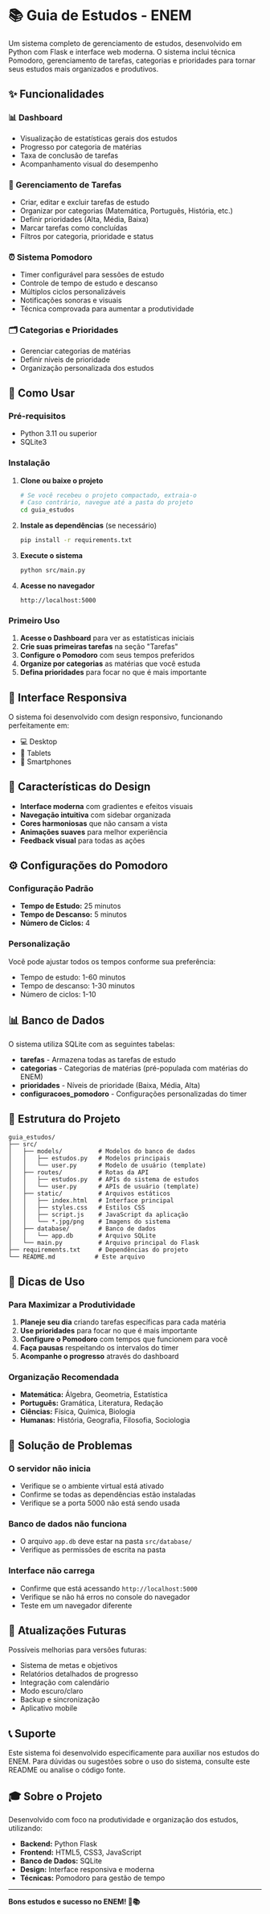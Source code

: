 # 📚 Guia de Estudos - ENEM

Um sistema completo de gerenciamento de estudos, desenvolvido em Python com Flask e interface web moderna. O sistema inclui técnica Pomodoro, gerenciamento de tarefas, categorias e prioridades para tornar seus estudos mais organizados e produtivos.

## ✨ Funcionalidades

### 📊 Dashboard
- Visualização de estatísticas gerais dos estudos
- Progresso por categoria de matérias
- Taxa de conclusão de tarefas
- Acompanhamento visual do desempenho

### 📝 Gerenciamento de Tarefas
- Criar, editar e excluir tarefas de estudo
- Organizar por categorias (Matemática, Português, História, etc.)
- Definir prioridades (Alta, Média, Baixa)
- Marcar tarefas como concluídas
- Filtros por categoria, prioridade e status

### ⏰ Sistema Pomodoro
- Timer configurável para sessões de estudo
- Controle de tempo de estudo e descanso
- Múltiplos ciclos personalizáveis
- Notificações sonoras e visuais
- Técnica comprovada para aumentar a produtividade

### 🗂️ Categorias e Prioridades
- Gerenciar categorias de matérias
- Definir níveis de prioridade
- Organização personalizada dos estudos

## 🚀 Como Usar

### Pré-requisitos
- Python 3.11 ou superior
- SQLite3

### Instalação

1. **Clone ou baixe o projeto**
   ```bash
   # Se você recebeu o projeto compactado, extraia-o
   # Caso contrário, navegue até a pasta do projeto
   cd guia_estudos
   ```

2. **Instale as dependências** (se necessário)
   ```bash
   pip install -r requirements.txt
   ```

3. **Execute o sistema**
   ```bash
   python src/main.py
   ```

4. **Acesse no navegador**
   ```
   http://localhost:5000
   ```

### Primeiro Uso

1. **Acesse o Dashboard** para ver as estatísticas iniciais
2. **Crie suas primeiras tarefas** na seção "Tarefas"
3. **Configure o Pomodoro** com seus tempos preferidos
4. **Organize por categorias** as matérias que você estuda
5. **Defina prioridades** para focar no que é mais importante

## 📱 Interface Responsiva

O sistema foi desenvolvido com design responsivo, funcionando perfeitamente em:
- 💻 Desktop
- 📱 Tablets
- 📱 Smartphones

## 🎨 Características do Design

- **Interface moderna** com gradientes e efeitos visuais
- **Navegação intuitiva** com sidebar organizada
- **Cores harmoniosas** que não cansam a vista
- **Animações suaves** para melhor experiência
- **Feedback visual** para todas as ações

## ⚙️ Configurações do Pomodoro

### Configuração Padrão
- **Tempo de Estudo:** 25 minutos
- **Tempo de Descanso:** 5 minutos
- **Número de Ciclos:** 4

### Personalização
Você pode ajustar todos os tempos conforme sua preferência:
- Tempo de estudo: 1-60 minutos
- Tempo de descanso: 1-30 minutos
- Número de ciclos: 1-10

## 📊 Banco de Dados

O sistema utiliza SQLite com as seguintes tabelas:
- **tarefas** - Armazena todas as tarefas de estudo
- **categorias** - Categorias de matérias (pré-populada com matérias do ENEM)
- **prioridades** - Níveis de prioridade (Baixa, Média, Alta)
- **configuracoes_pomodoro** - Configurações personalizadas do timer

## 🔧 Estrutura do Projeto

```
guia_estudos/
├── src/
│   ├── models/          # Modelos do banco de dados
│   │   ├── estudos.py   # Modelos principais
│   │   └── user.py      # Modelo de usuário (template)
│   ├── routes/          # Rotas da API
│   │   ├── estudos.py   # APIs do sistema de estudos
│   │   └── user.py      # APIs de usuário (template)
│   ├── static/          # Arquivos estáticos
│   │   ├── index.html   # Interface principal
│   │   ├── styles.css   # Estilos CSS
│   │   ├── script.js    # JavaScript da aplicação
│   │   └── *.jpg/png    # Imagens do sistema
│   ├── database/        # Banco de dados
│   │   └── app.db       # Arquivo SQLite
│   └── main.py          # Arquivo principal do Flask
├── requirements.txt     # Dependências do projeto
└── README.md           # Este arquivo
```

## 🎯 Dicas de Uso

### Para Maximizar a Produtividade

1. **Planeje seu dia** criando tarefas específicas para cada matéria
2. **Use prioridades** para focar no que é mais importante
3. **Configure o Pomodoro** com tempos que funcionem para você
4. **Faça pausas** respeitando os intervalos do timer
5. **Acompanhe o progresso** através do dashboard

### Organização Recomendada

- **Matemática:** Álgebra, Geometria, Estatística
- **Português:** Gramática, Literatura, Redação
- **Ciências:** Física, Química, Biologia
- **Humanas:** História, Geografia, Filosofia, Sociologia

## 🚨 Solução de Problemas

### O servidor não inicia
- Verifique se o ambiente virtual está ativado
- Confirme se todas as dependências estão instaladas
- Verifique se a porta 5000 não está sendo usada

### Banco de dados não funciona
- O arquivo `app.db` deve estar na pasta `src/database/`
- Verifique as permissões de escrita na pasta

### Interface não carrega
- Confirme que está acessando `http://localhost:5000`
- Verifique se não há erros no console do navegador
- Teste em um navegador diferente

## 🔄 Atualizações Futuras

Possíveis melhorias para versões futuras:
- Sistema de metas e objetivos
- Relatórios detalhados de progresso
- Integração com calendário
- Modo escuro/claro
- Backup e sincronização
- Aplicativo mobile

## 📞 Suporte

Este sistema foi desenvolvido especificamente para auxiliar nos estudos do ENEM. Para dúvidas ou sugestões sobre o uso do sistema, consulte este README ou analise o código fonte.

## 🎓 Sobre o Projeto

Desenvolvido com foco na produtividade e organização dos estudos, utilizando:
- **Backend:** Python Flask
- **Frontend:** HTML5, CSS3, JavaScript
- **Banco de Dados:** SQLite
- **Design:** Interface responsiva e moderna
- **Técnicas:** Pomodoro para gestão de tempo

---

**Bons estudos e sucesso no ENEM! 🎯📚**

